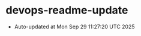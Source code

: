 # devops-readme-update
<!--START_SECTION:activity-->
- Auto-updated at Mon Sep 29 11:27:20 UTC 2025
<!--END_SECTION:activity-->
